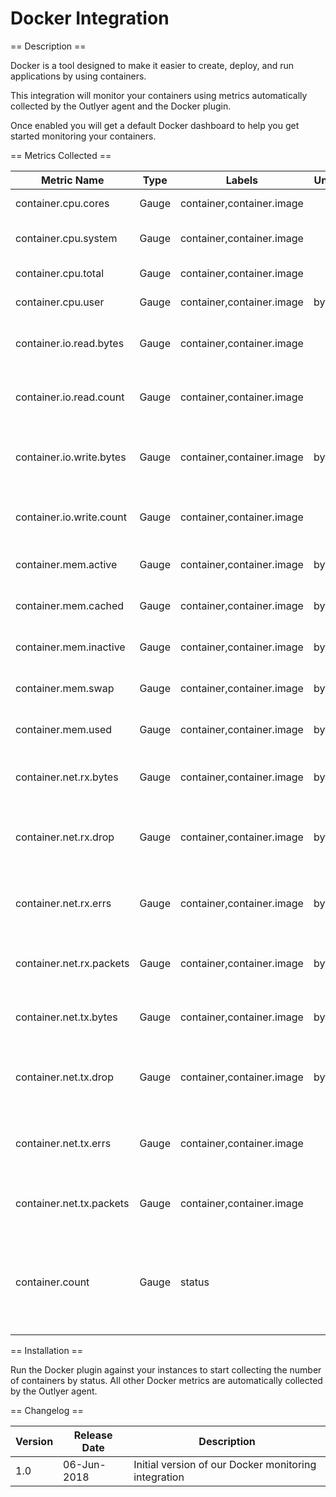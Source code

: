 Docker Integration
==================

== Description ==

Docker is a tool designed to make it easier to create, deploy, and run applications by using containers.

This integration will monitor your containers using metrics automatically collected by the Outlyer agent and the Docker plugin.

Once enabled you will get a default Docker dashboard to help you get started monitoring your containers.

== Metrics Collected ==

|Metric Name             |Type |Labels                   |Unit|Description                                                             |
|------------------------|-----|-------------------------|----|------------------------------------------------------------------------|
|container.cpu.cores     |Gauge|container,container.image|    |Number of CPU cores.                                                    |
|container.cpu.system    |Gauge|container,container.image|    |System space CPU usage.                                                 |
|container.cpu.total     |Gauge|container,container.image|    |Total CPU usage.                                                        |
|container.cpu.user      |Gauge|container,container.image|byte|User space CPU usage.                                                   |
|container.io.read.bytes |Gauge|container,container.image|    |The number of bytes read from disk                                      |
|container.io.read.count |Gauge|container,container.image|    |The number of disk read operations.                                     |
|container.io.write.bytes|Gauge|container,container.image|byte|The number of bytes written to disk.                                    |
|container.io.write.count|Gauge|container,container.image|    |The number of disk write operations.                                    |
|container.mem.active    |Gauge|container,container.image|byte|Amount of active memory.                                                |
|container.mem.cached    |Gauge|container,container.image|byte|Amount of cached memory.                                                |
|container.mem.inactive  |Gauge|container,container.image|byte|Amount of inactive memory.                                              |
|container.mem.swap      |Gauge|container,container.image|byte|Amount of swap memory.                                                  |
|container.mem.used      |Gauge|container,container.image|byte|Amount of used memory.                                                  |
|container.net.rx.bytes  |Gauge|container,container.image|byte|The number of received bytes.                                           |
|container.net.rx.drop   |Gauge|container,container.image|byte|The number of received packages dropped.                                |
|container.net.rx.errs   |Gauge|container,container.image|byte|The number of received packages error.                                  |
|container.net.rx.packets|Gauge|container,container.image|byte|The total number of received packages.                                  |
|container.net.tx.bytes  |Gauge|container,container.image|byte|The number of transmitted bytes.                                        |
|container.net.tx.drop   |Gauge|container,container.image|byte|The number of transmitted packages dropped.                             |
|container.net.tx.errs   |Gauge|container,container.image|    |The number of transmitted packages error.                               |
|container.net.tx.packets|Gauge|container,container.image|    |The total number of transmitted packages.                               |
|container.count         |Gauge|status                   |    |The number of containers by status (running, exited, restarting, paused)|

== Installation ==

Run the Docker plugin against your instances to start collecting the number of containers by status. All other Docker metrics are automatically collected by the Outlyer agent.

== Changelog ==

|Version|Release Date|Description                                         |
|-------|------------|----------------------------------------------------|
|1.0    |06-Jun-2018 |Initial version of our Docker monitoring integration|

